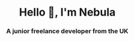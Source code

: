 <h1 align="center">Hello 👋, I'm Nebula</h1>
<h3 align="center">A junior freelance developer from the UK</h3>

